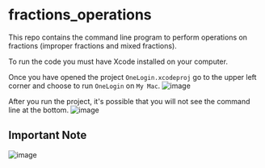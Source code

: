 # fractions_operations
This repo contains the command line program to perform operations on fractions (improper fractions and mixed fractions).

To run the code you must have Xcode installed on your computer.

Once you have opened the project `OneLogin.xcodeproj` go to the upper left corner and choose to run `OneLogin` on `My Mac`.
![image](https://user-images.githubusercontent.com/35620066/124699458-6d0b4e80-deb0-11eb-8128-a10629259499.png)

After you run the project, it's possible that you will not see the command line at the bottom.
![image](https://user-images.githubusercontent.com/35620066/124699605-b8256180-deb0-11eb-89c2-acd8e87d1a74.png)


## Important Note

![image](https://user-images.githubusercontent.com/35620066/124700136-cf188380-deb1-11eb-92eb-d972d7e12046.png)

